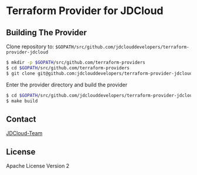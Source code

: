 Terraform Provider for JDCloud
==================

Building The Provider
---------------------

Clone repository to: `$GOPATH/src/github.com/jdclouddevelopers/terraform-provider-jdcloud`

```sh
$ mkdir -p $GOPATH/src/github.com/terraform-providers
$ cd $GOPATH/src/github.com/terraform-providers
$ git clone git@github.com:jdclouddevelopers/terraform-provider-jdcloud
```

Enter the provider directory and build the provider

```sh
$ cd $GOPATH/src/github.com/jdclouddevelopers/terraform-provider-jdcloud
$ make build
```

Contact
---------------------

[JDCloud-Team](ark@jd.com)


License
---------------------

Apache License Version 2
